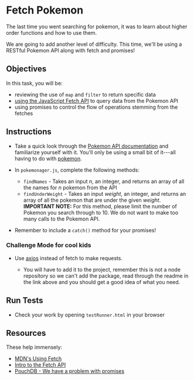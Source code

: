 # Fetch Pokemon

The last time you went searching for pokemon, it was to learn about higher order functions and how to use them.

We are going to add another level of difficulty. This time, we'll be using a RESTful Pokemon API along with fetch and promises!

## Objectives

In this task, you will be:

- reviewing the use of `map` and `filter` to return specific data
- [using the JavaScript Fetch API](https://developer.mozilla.org/en-US/docs/Web/API/Fetch_API/Using_Fetch) to query data from the Pokemon API
- using promises to control the flow of operations stemming from the fetches

## Instructions

- Take a quick look through the [Pokemon API documentation](https://pokeapi.co/docs/v2) and familiarize yourself with it. You'll only be using a small bit of it---all having to do with [pokemon](https://pokeapi.co/docs/v2.html#pokemon).
- In `pokemonager.js`, complete the following methods:

  - `findNames` - Takes an input _n_, an integer, and returns an array of all the names for _n_ pokemon from the API
  - `findUnderWeight` - Takes an input _weight_, an integer, and returns an array of all the pokemon that are under the given _weight_. **IMPORTANT NOTE:** For this method, please limit the number of Pokemon you search through to 10. We do not want to make too many calls to the Pokemon API.

- Remember to include a `catch()` method for your promises!

### Challenge Mode for cool kids

- Use [axios](https://github.com/axios/axios) instead of fetch to make requests.

  - You will have to add it to the project, remember this is not a node repository so we can't add the package, read through the readme in the link above and you should get a good idea of what you need.

## Run Tests

- Check your work by opening `testRunner.html` in your browser

## Resources

These help immensely:

- [MDN's Using Fetch](https://developer.mozilla.org/en-US/docs/Web/API/Fetch_API/Using_Fetch)
- [Intro to the Fetch API](https://www.sitepoint.com/introduction-to-the-fetch-api/)
- [PouchDB - We have a problem with promises](https://pouchdb.com/2015/05/18/we-have-a-problem-with-promises.html)
